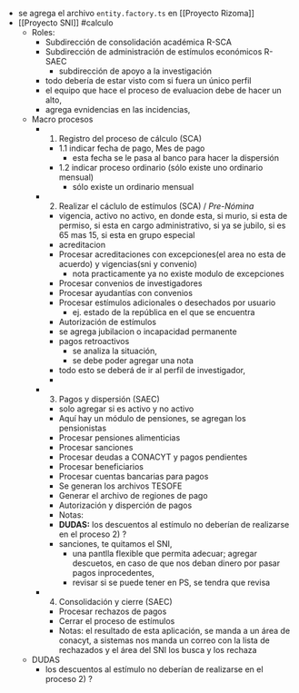 - se agrega el archivo `entity.factory.ts` en [[Proyecto Rizoma]]
- [[Proyecto SNI]] #calculo
	- Roles:
		- Subdirección de consolidación académica R-SCA
		- Subdirección de administración de estímulos económicos R-SAEC
			- subdirección de apoyo a la investigación
		- todo debería de estar visto com si fuera un único perfil
		- el equipo que hace el proceso de evaluacion debe de hacer un alto,
		- agrega evnidencias en las incidencias,
	- Macro procesos
		- 1) Registro del proceso de cálculo (SCA)
			- 1.1 indicar fecha de pago, Mes de pago
				- esta fecha se le pasa al banco para hacer la dispersión
			- 1.2 indicar proceso ordinario (sólo existe uno ordinario mensual)
				- sólo existe un ordinario mensual
		- 2) Realizar el cáclulo de estímulos (SCA) / *Pre-Nómina*
			- vigencia, activo no activo, en donde esta, si murio, si esta de permiso, si esta en cargo administrativo, si ya se jubilo, si es 65 mas 15, si esta en grupo especial
			- acreditacion
			- Procesar acreditaciones con excepciones(el area no esta de acuerdo) y vigencias(sni y convenio)
				- nota practicamente ya no existe modulo de excepciones
			- Procesar convenios de investigadores
			- Procesar ayudantías con convenios
			- Procesar estímulos adicionales o desechados por usuario
				- ej. estado de la república en el que se encuentra
			- Autorización de estímulos
			- se agrega jubilacion o incapacidad permanente
			- pagos retroactivos
				- se analiza la situación,
				- se debe poder agregar una nota
			- todo esto se deberá de ir al perfil de investigador,
			-
		- 3) Pagos y dispersión (SAEC)
			- solo agregar si es activo y no activo
			- Aquí hay un módulo de pensiones, se agregan los pensionistas
			- Procesar pensiones alimenticias
			- Procesar sanciones
			- Procesar deudas a CONACYT y pagos pendientes
			- Procesar beneficiarios
			- Procesar cuentas bancarias para pagos
			- Se generan los archivos TESOFE
			- Generar el archivo de regiones de pago
			- Autorización y disperción de pagos
			- Notas:
			- **DUDAS:** los descuentos al estímulo no deberían de realizarse en el proceso 2) ?
			- sanciones, te quitamos el SNI,
				- una pantlla flexible que permita adecuar; agregar descuetos, en caso de que nos deban dinero por pasar pagos inprocedentes,
				- revisar si se puede tener en PS, se tendra que revisa
		- 4) Consolidación y cierre (SAEC)
			- Procesar rechazos de pagos
			- Cerrar el proceso de estímulos
			- Notas: el resultado de esta aplicación, se manda a un área de conacyt, a sistemas nos manda un correo con la lista de rechazados y el área del SNI los busca y los rechaza
	- DUDAS
		- los descuentos al estímulo no deberían de realizarse en el proceso 2) ?